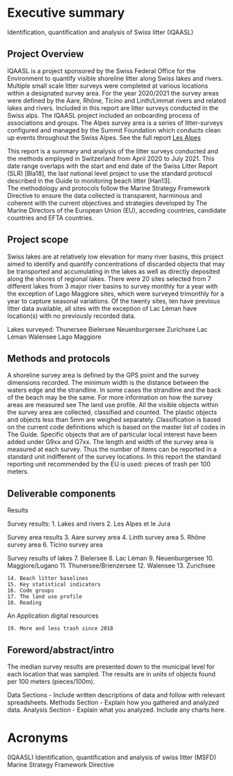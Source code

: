 # Executive summary
Identification, quantification and analysis of Swiss litter (IQAASL)

## Project Overview
IQAASL is a project sponsored by the Swiss Federal Office for the Environment to quantify visible shoreline litter along Swiss lakes and rivers. Multiple small scale litter surveys were completed at various locations within a designated survey area. For the year 2020/2021 the survey areas were defined by the Aare, Rhône, Ticino and Linth/Limmat rivers and related lakes and rivers. Included in this report are litter surveys conducted in the Swiss alps. The IQAASL project included an onboarding process of associations and groups. The Alpes survey area is a series of litter-surveys configured and managed by the Summit Foundation which conducts clean up events throughout the Swiss Alpes. See the full report [Les Alpes](lesalpes) 

This report is a summary and analysis of the litter surveys conducted and the methods employed in Switzerland from April 2020 to July 2021. This date range overlaps with the start and end date of the Swiss Litter Report (SLR) [Bla18], the last national level project to use the standard protocol described in the Guide to monitoring beach litter [Han13].  
The methodology and protocols follow the Marine Strategy Framework Directive to ensure the data collected is transparent, harminous and coherent with the current objectives and strategies developed by The Marine Directors of the European Union (EU), acceding countries, candidate countries and EFTA countries. 

## Project scope
Swiss lakes are at relatively low elevation for many river basins, this project aimed to identify and quantify concentrations of discarded objects that may be transported and accumulating in the lakes as well as directly deposited along the shores of regional lakes. There were 20 sites selected from 7 different lakes from 3 major river basins to survey monthly for a year with the exception of Lago Maggiore sites, which were surveyed trimonthly for a year to capture seasonal variations. Of the twenty sites, ten have previous litter data available, all sites with the exception of Lac Léman have location(s) with no previously recorded data.

Lakes surveyed:
    Thunersee
    Bielersee
    Neuenburgersee
    Zurichsee
    Lac Léman
    Walensee
    Lago Maggiore

## Methods and protocols
A shoreline survey area is defined by the GPS point and the survey dimensions recorded. The minimum width is the distance between the waters edge and the strandline. In some cases the strandline and the back of the beach may be the same. For more information on how the survey areas are measured see The land use profile.
All the visible objects within the survey area are collected, classified and counted. The plastic objects and objects less than 5mm are weighed separately. Classification is based on the current code definitions which is based on the master list of codes in The Guide. Specific objects that are of particular local interest have been added under G9xx and G7xx.
The length and width of the survey area is measured at each survey. Thus the number of items can be reported in a standard unit indifferent of the survey locations. In this report the standard reporting unit recommended by the EU is used: pieces of trash per 100 meters.


## Deliverable components
Results 

Survey results:
    1. Lakes and rivers
    2. Les Alpes et le Jura

Survey area results
    3. Aare survey area
    4. Linth survey area
    5. Rhône survey area
    6. Ticino survey area

Survey results of lakes 
    7. Bielersee
    8. Lac Léman
    9. Neuenburgersee
    10. Maggiore/Lugano
    11. Thunersee/Brienzersee
    12. Walensee
    13. Zurichsee


    14. Beach litter baselines
    15. Key statistical indicators
    16. Code groups
    17. The land use profile
    18. Reading

An Application digital resources

    19. More and less trash since 2018


## Foreword/abstract/intro


The median survey results are presented down to the municipal level for each location that was sampled. The results are in units of objects found per 100 meters (pieces/100m).

Data Sections - Include written descriptions of data and follow with relevant spreadsheets.
Methods Section - Explain how you gathered and analyzed data.
Analysis Section - Explain what you analyzed. Include any charts here.

# Acronyms
(IQAASL) Identification, quantification and analysis of swiss litter 
(MSFD) Marine Strategy Framework Directive